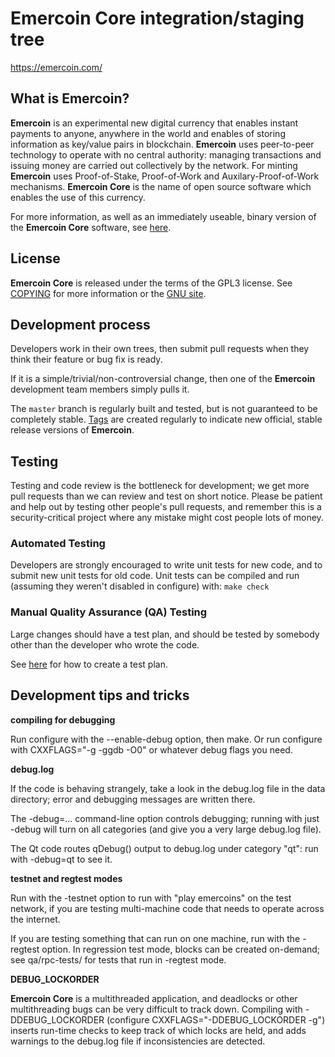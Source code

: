 Emercoin Core integration/staging tree
=====================================

https://emercoin.com/

What is Emercoin?
----------------

**Emercoin** is an experimental new digital currency that enables instant payments to
anyone, anywhere in the world and enables of storing information as key/value pairs
in blockchain. **Emercoin** uses peer-to-peer technology to operate
with no central authority: managing transactions and issuing money are carried
out collectively by the network. For minting **Emercoin** uses Proof-of-Stake,
Proof-of-Work and Auxilary-Proof-of-Work mechanisms. **Emercoin Core** is the name of
open source software which enables the use of this currency.

For more information, as well as an immediately useable, binary version of
the **Emercoin Core** software, see [here](https://emercoin.com/).

License
-------

**Emercoin Core** is released under the terms of the GPL3 license. See [COPYING](COPYING) for more
information or the [GNU site](https://www.gnu.org/licenses/gpl.html).

Development process
-------------------

Developers work in their own trees, then submit pull requests when they think
their feature or bug fix is ready.

If it is a simple/trivial/non-controversial change, then one of the **Emercoin**
development team members simply pulls it.


The `master` branch is regularly built and tested, but is not guaranteed to be
completely stable. [Tags](https://github.com/emercoin/emercoin/releases) are created
regularly to indicate new official, stable release versions of **Emercoin**.

Testing
-------

Testing and code review is the bottleneck for development; we get more pull
requests than we can review and test on short notice. Please be patient and help out by testing
other people's pull requests, and remember this is a security-critical project where any mistake might cost people
lots of money.

### Automated Testing

Developers are strongly encouraged to write unit tests for new code, and to
submit new unit tests for old code. Unit tests can be compiled and run (assuming they weren't disabled in configure) with: `make check`

### Manual Quality Assurance (QA) Testing

Large changes should have a test plan, and should be tested by somebody other
than the developer who wrote the code.

See [here](https://github.com/bitcoin/QA/) for how to create a test plan.

Development tips and tricks
---------------------------

**compiling for debugging**

Run configure with the --enable-debug option, then make. Or run configure with
CXXFLAGS="-g -ggdb -O0" or whatever debug flags you need.

**debug.log**

If the code is behaving strangely, take a look in the debug.log file in the data directory;
error and debugging messages are written there.

The -debug=... command-line option controls debugging; running with just -debug will turn
on all categories (and give you a very large debug.log file).

The Qt code routes qDebug() output to debug.log under category "qt": run with -debug=qt
to see it.

**testnet and regtest modes**

Run with the -testnet option to run with "play emercoins" on the test network, if you
are testing multi-machine code that needs to operate across the internet.

If you are testing something that can run on one machine, run with the -regtest option.
In regression test mode, blocks can be created on-demand; see qa/rpc-tests/ for tests
that run in -regtest mode.

**DEBUG_LOCKORDER**

**Emercoin Core** is a multithreaded application, and deadlocks or other multithreading bugs
can be very difficult to track down. Compiling with -DDEBUG_LOCKORDER (configure
CXXFLAGS="-DDEBUG_LOCKORDER -g") inserts run-time checks to keep track of which locks
are held, and adds warnings to the debug.log file if inconsistencies are detected.
